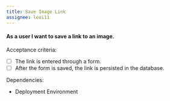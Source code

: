 ```yaml
---
title: Save Image Link
assignee: leoi11
---
```


#### As a user I want to save a link to an image.

Acceptance criteria:
- [ ] The link is entered through a form.
- [ ] After the form is saved, the link is persisted in the database.

Dependencies:
- Deployment Environment
